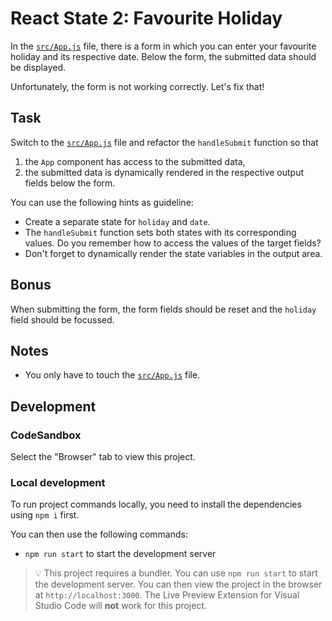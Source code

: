 # React State 2: Favourite Holiday

In the [`src/App.js`](./src/App.js) file, there is a form in which you can enter your favourite holiday and its respective date. Below the form, the submitted data should be displayed.

Unfortunately, the form is not working correctly. Let's fix that!

## Task

Switch to the [`src/App.js`](./src/App.js) file and refactor the `handleSubmit` function so that

1. the `App` component has access to the submitted data,
2. the submitted data is dynamically rendered in the respective output fields below the form.

You can use the following hints as guideline:

- Create a separate state for `holiday` and `date`.
- The `handleSubmit` function sets both states with its corresponding values. Do you remember how to access the values of the target fields?
- Don't forget to dynamically render the state variables in the output area.

## Bonus

When submitting the form, the form fields should be reset and the `holiday` field should be focussed.

## Notes

- You only have to touch the [`src/App.js`](./src/App.js) file.

## Development

### CodeSandbox

Select the "Browser" tab to view this project.

### Local development

To run project commands locally, you need to install the dependencies using `npm i` first.

You can then use the following commands:

- `npm run start` to start the development server

> 💡 This project requires a bundler. You can use `npm run start` to start the development server. You can then view the project in the browser at `http://localhost:3000`. The Live Preview Extension for Visual Studio Code will **not** work for this project.
